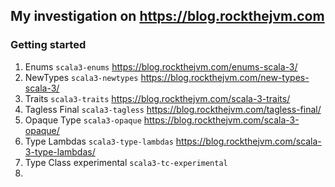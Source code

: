 ## My investigation on https://blog.rockthejvm.com


### Getting started 
1. Enums `scala3-enums` https://blog.rockthejvm.com/enums-scala-3/ 
2. NewTypes `scala3-newtypes` https://blog.rockthejvm.com/new-types-scala-3/
3. Traits `scala3-traits` https://blog.rockthejvm.com/scala-3-traits/
4. Tagless Final `scala3-tagless` https://blog.rockthejvm.com/tagless-final/
5. Opaque Type `scala3-opaque` https://blog.rockthejvm.com/scala-3-opaque/
6. Type Lambdas `scala3-type-lambdas` https://blog.rockthejvm.com/scala-3-type-lambdas/
7. Type Class experimental `scala3-tc-experimental`
8. 
